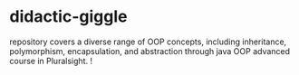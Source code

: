 # didactic-giggle
 repository covers a diverse range of OOP concepts, including inheritance, polymorphism, encapsulation, and abstraction through java OOP advanced course in Pluralsight. !
